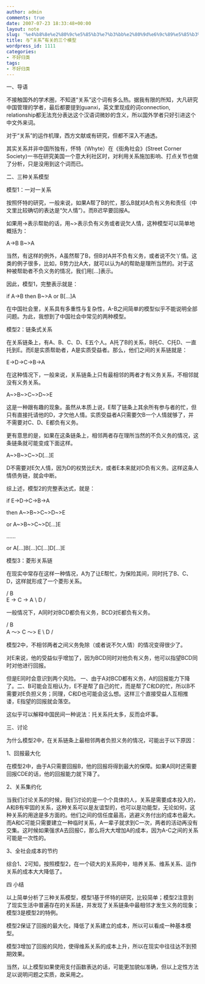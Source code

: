 ```yaml
---
author: admin
comments: true
date: 2007-07-23 18:33:48+00:00
layout: note
slug: '%e4%b8%8e%e2%80%9c%e5%85%b3%e7%b3%bb%e2%80%9d%e6%9c%89%e5%85%b3%e7%9a%84%e4%b8%89%e4%b8%aa%e6%a8%a1%e5%9e%8b'
title: 与“关系”有关的三个模型
wordpress_id: 1111
categories:
- 不好归类
tags:
- 不好归类
---
```


一、导语

不接触国外的学术圈，不知道“关系”这个词有多么热。据我有限的所知，大凡研究中国管理的学者，最后都要提到guanxi，英文里现成的词connection, relationship都无法充分表达这个汉语词微妙的含义，所以国外学者只好引进这个中文外来词。

对于“关系”的运作机理，西方文献或有研究，但都不深入不通透。

其实关系并非中国所独有，怀特（Whyte）在《街角社会》(Street Corner Society)一书在研究美国一个意大利社区时，对利用关系施加影响、打点关节也做了分析，只是没用到这个词而已。

二、三种关系模型

模型1：一对一关系

按照怀特的研究，一般来说，如果A帮了B的忙，那么B就对A负有义务和责任（中文里比较确切的表达是“欠人情”）。而B迟早要回报A。

如果用->表示帮助的话，用~>表示负有义务或者说欠人情，这种模型可以简单地概括为： 

A->B
B~>A

当然，有这样的例外，A虽然帮了B，但B对A并不负有义务，或者说不欠丫情。这类的例子很多，比如，B势力比A大，就可以认为A的帮助是理所当然的。对于这种被帮助者不负义务的情况，我们用[...]表示。

因此，模型1，完整表示就是：

if        A->B
then   B~>A
or      B[...]A

在中国社会里，关系具有多重性与复杂性，A-B之间简单的模型似乎不能说明全部问题。为此，我想到了中国社会中常见的两种模型。

模型2：链条式关系

在关系链条上，有A、B、C、D、E五个人。A托了B的关系，B托C、C托D、一直托到E。而E是实质帮助者，A是实质受益者。那么，他们之间的关系链就是：

E->D->C->B->A

在这种情况下，一般来说，关系链条上只有最相邻的两者才有义务关系，不相邻就没有义务关系。

A~>B~>C~>D~>E

这是一种跟有趣的现象。虽然从本质上说，E帮了链条上其余所有参与者的忙，但只有直接托请他的D，才欠他人情。实质受益者A只需要欠B一个人情就够了，并不需要对C、D、E都负有义务。

更有意思的是，如果在这条链条上，相邻两者存在理所当然的不负义务的情况，这条链条就可能变成下面这样。

A~>B~>C~>D[...]E

D不需要对E欠人情，因为D的权势比E大，或者E本来就对D负有义务。这样这条人情债务链，就会中断。

综上述，模型2的完整表达式，就是：

if       E->D->C->B->A

then   A~>B~>C~>D~>E

or      A~>B~>C~>D[...]E

......

or     A[...]B[...]C[...]D[...]E


模型3：菱形关系链

在现实中常存在这样一种情况，A为了让E帮忙，为保险其间，同时托了B、C、D，这样就形成了一个菱形关系。

   /  B   \
E  -> C   ->   A
    \   D   /


一般情况下，A同时对BCD都负有义务，BCD对E都负有义务。


   /    B   \
A  ～> C  ～>    E
    \    D   /


模型2中，不相邻两者之间义务免除（或者说不欠人情）的情况变得很少了。

对E来说，他的受益似乎增加了，因为BCD同时对他负有义务，他可以指望BCD同时对他进行回报。

但是E同时会意识到两个风险。 一、由于A对BCD都有义务，A的回报能力下降了。二、B可能会互相认为，E不是帮了自己的忙，而是帮了C和D的忙，所以B不需要对E负担义务；同理，C和D也可能会这么想。这样三个直接受益人互相推诿，E指望的回报就会落空。

这似乎可以解释中国民间一种说法：托关系托太多，反而会坏事。

三、讨论

为什么模型2中，在关系链条上最相邻两者负担义务的情况，可能出于以下原因：

1、回报最大化

在模型2中，由于A只需要回报B，他的回报将得到最大的保障。如果A同时还需要回报CDE的话，他的回报能力就下降了。

2、关系集约化

当我们讨论关系的时候，我们讨论的是一个个具体的人，关系是需要成本投入的，A和B有牢固的关系，这种关系可以是友谊型的，也可以是功能型，无论如何，这种关系的用途是多方面的。他们之间的信任度最高，逃避义务付出的成本也最大。而A和C可能只需要建立一种临时关系，A一辈子就求到C一次，两者的活动再没有交集。这时候如果强求A去回报C，那么将大大增加A的成本，因为A-C之间的关系可能是一次性的。

3、全社会成本的节约

综合1、2可知，按照模型2，在一个硕大的关系网中，培养关系、维系关系、运作关系的成本大大降低了。


四 小结

以上简单分析了三种关系模型，模型1基于怀特的研究，比较简单；模型2注意到了现实生活中普遍存在的关系链，并发现了关系链条中最相邻才发生义务的现象；模型3是模型2的特例。

模型2保证了回报的最大化，降低了关系建立的成本，所以可以看成一种基本模型。

模型3增加了回报的风险，使得维系关系的成本上升，所以在现实中往往达不到预期效果。

当然，以上模型如果使用支付函数表达的话，可能更加貌似准确，但以上定性方法足以说明问题之实质，故采用之。
